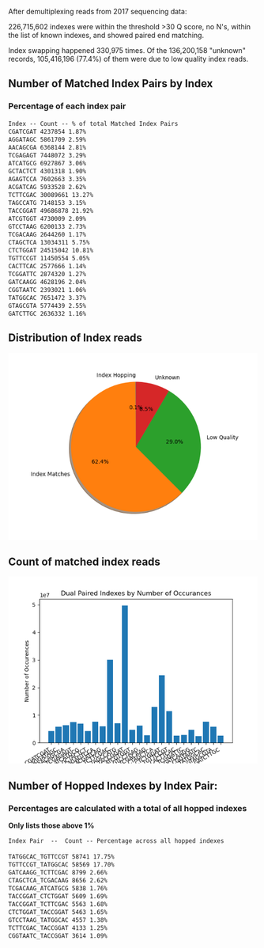 After demultiplexing reads from 2017 sequencing data: 

226,715,602 indexes were within the threshold >30 Q score, no N's, within the list of known indexes, and showed paired end matching. 

Index swapping happened 330,975 times. 
Of the 136,200,158 "unknown" records, 105,416,196 (77.4%) of them were due to low quality index reads. 


## Number of Matched Index Pairs by Index
### Percentage of each index pair 

```
Index -- Count -- % of total Matched Index Pairs
CGATCGAT 4237854 1.87%
AGGATAGC 5861709 2.59%
AACAGCGA 6368144 2.81%
TCGAGAGT 7448072 3.29%
ATCATGCG 6927867 3.06%
GCTACTCT 4301318 1.90%
AGAGTCCA 7602663 3.35%
ACGATCAG 5933528 2.62%
TCTTCGAC 30089661 13.27%
TAGCCATG 7148153 3.15%
TACCGGAT 49686878 21.92%
ATCGTGGT 4730009 2.09%
GTCCTAAG 6200133 2.73%
TCGACAAG 2644260 1.17%
CTAGCTCA 13034311 5.75%
CTCTGGAT 24515042 10.81%
TGTTCCGT 11450554 5.05%
CACTTCAC 2577666 1.14%
TCGGATTC 2874320 1.27%
GATCAAGG 4628196 2.04%
CGGTAATC 2393021 1.06%
TATGGCAC 7651472 3.37%
GTAGCGTA 5774439 2.55%
GATCTTGC 2636332 1.16%

```

## Distribution of Index reads

!["Assignment-the-third/pieplot.png"](https://github.com/lisadriani/Demultiplex/blob/master/Assignment-the-third/pieplot.png)


## Count of matched index reads

![bargraph](https://github.com/lisadriani/Demultiplex/blob/master/Assignment-the-third/pairedd.png)


## Number of Hopped Indexes by Index Pair:
### Percentages are calculated with a total of all hopped indexes
**Only lists those above 1%**

```
Index Pair  --  Count -- Percentage across all hopped indexes

TATGGCAC_TGTTCCGT 58741 17.75%
TGTTCCGT_TATGGCAC 58569 17.70%
GATCAAGG_TCTTCGAC 8799 2.66%
CTAGCTCA_TCGACAAG 8656 2.62%
TCGACAAG_ATCATGCG 5838 1.76%
TACCGGAT_CTCTGGAT 5609 1.69%
TACCGGAT_TCTTCGAC 5563 1.68%
CTCTGGAT_TACCGGAT 5463 1.65%
GTCCTAAG_TATGGCAC 4557 1.38%
TCTTCGAC_TACCGGAT 4133 1.25%
CGGTAATC_TACCGGAT 3614 1.09%

```
